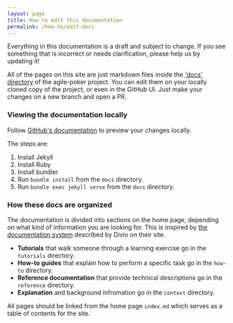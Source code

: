 ```yaml
---
layout: page
title: How to edit this documentation
permalink: /how-to/edit-docs
---
```


Everything in this documentation is a draft and subject to change. If you see something that is incorrect or needs clarification, please help us by updating it!

All of the pages on this site are just markdown files inside the ['docs' directory](https://github.com/skill-collectors/agile-poker/tree/main/docs) of the agile-poker project. You can edit them on your locally cloned copy of the project, or even in the GitHub UI. Just make your changes on a new branch and open a PR.

### Viewing the documentation locally

Follow [GitHub's documentation](https://docs.github.com/en/pages/setting-up-a-github-pages-site-with-jekyll/testing-your-github-pages-site-locally-with-jekyll) to preview your changes locally.

The steps are:

1. Install Jekyll
1. Install Ruby
1. Install bundler
1. Run `bundle install` from the `docs` directory.
1. Run `bundle exec jekyll serve` from the `docs` directory.

### How these docs are organized

The documentation is divided into sections on the home page, depending on what kind of information you are looking for. This is inspired by [the documentation system](https://documentation.divio.com/) described by Divio on their site.

- **Tutorials** that walk someone through a learning exercise go in the `tutorials` directory.
- **How-to guides** that explain how to perform a specific task go in the `how-to` directory.
- **Reference documentation** that provide technical descriptions go in the `reference` directory.
- **Explanation** and background infromation go in the `context` directory.

All pages should be linked from the home page `index.md` which serves as a table of contents for the site.
